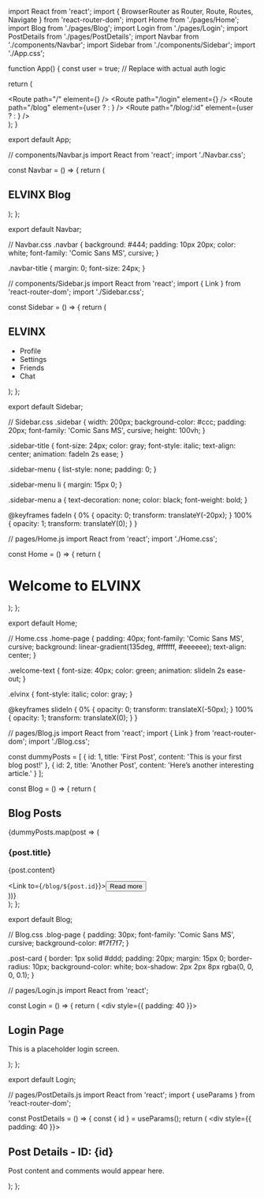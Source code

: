 import React from 'react';
import { BrowserRouter as Router, Route, Routes, Navigate } from 'react-router-dom';
import Home from './pages/Home';
import Blog from './pages/Blog';
import Login from './pages/Login';
import PostDetails from './pages/PostDetails';
import Navbar from './components/Navbar';
import Sidebar from './components/Sidebar';
import './App.css';

function App() {
  const user = true; // Replace with actual auth logic

  return (
    <Router>
      <div className="app-container">
        <Sidebar />
        <div className="main-content">
          <Navbar />
          <Routes>
            <Route path="/" element={<Home />} />
            <Route path="/login" element={<Login />} />
            <Route path="/blog" element={user ? <Blog /> : <Navigate to="/login" />} />
            <Route path="/blog/:id" element={user ? <PostDetails /> : <Navigate to="/login" />} />
          </Routes>
        </div>
      </div>
    </Router>
  );
}

export default App;

// components/Navbar.js
import React from 'react';
import './Navbar.css';

const Navbar = () => {
  return (
    <nav className="navbar">
      <h1 className="navbar-title">ELVINX Blog</h1>
    </nav>
  );
};

export default Navbar;

// Navbar.css
.navbar {
  background: #444;
  padding: 10px 20px;
  color: white;
  font-family: 'Comic Sans MS', cursive;
}

.navbar-title {
  margin: 0;
  font-size: 24px;
}

// components/Sidebar.js
import React from 'react';
import { Link } from 'react-router-dom';
import './Sidebar.css';

const Sidebar = () => {
  return (
    <div className="sidebar">
      <h2 className="sidebar-title">ELVINX</h2>
      <ul className="sidebar-menu">
        <li><Link to="/profile">Profile</Link></li>
        <li><Link to="/settings">Settings</Link></li>
        <li><Link to="/friends">Friends</Link></li>
        <li><Link to="/chat">Chat</Link></li>
      </ul>
    </div>
  );
};

export default Sidebar;

// Sidebar.css
.sidebar {
  width: 200px;
  background-color: #ccc;
  padding: 20px;
  font-family: 'Comic Sans MS', cursive;
  height: 100vh;
}

.sidebar-title {
  font-size: 24px;
  color: gray;
  font-style: italic;
  text-align: center;
  animation: fadeIn 2s ease;
}

.sidebar-menu {
  list-style: none;
  padding: 0;
}

.sidebar-menu li {
  margin: 15px 0;
}

.sidebar-menu a {
  text-decoration: none;
  color: black;
  font-weight: bold;
}

@keyframes fadeIn {
  0% { opacity: 0; transform: translateY(-20px); }
  100% { opacity: 1; transform: translateY(0); }
}

// pages/Home.js
import React from 'react';
import './Home.css';

const Home = () => {
  return (
    <div className="home-page">
      <h1 className="welcome-text">Welcome to <span className="elvinx">ELVINX</span></h1>
    </div>
  );
};

export default Home;

// Home.css
.home-page {
  padding: 40px;
  font-family: 'Comic Sans MS', cursive;
  background: linear-gradient(135deg, #ffffff, #eeeeee);
  text-align: center;
}

.welcome-text {
  font-size: 40px;
  color: green;
  animation: slideIn 2s ease-out;
}

.elvinx {
  font-style: italic;
  color: gray;
}

@keyframes slideIn {
  0% { opacity: 0; transform: translateX(-50px); }
  100% { opacity: 1; transform: translateX(0); }
}

// pages/Blog.js
import React from 'react';
import { Link } from 'react-router-dom';
import './Blog.css';

const dummyPosts = [
  { id: 1, title: 'First Post', content: 'This is your first blog post!' },
  { id: 2, title: 'Another Post', content: 'Here’s another interesting article.' }
];

const Blog = () => {
  return (
    <div className="blog-page">
      <h2>Blog Posts</h2>
      {dummyPosts.map(post => (
        <div className="post-card" key={post.id}>
          <h3>{post.title}</h3>
          <p>{post.content}</p>
          <Link to={`/blog/${post.id}`}><button>Read more</button></Link>
        </div>
      ))}
    </div>
  );
};

export default Blog;

// Blog.css
.blog-page {
  padding: 30px;
  font-family: 'Comic Sans MS', cursive;
  background-color: #f7f7f7;
}

.post-card {
  border: 1px solid #ddd;
  padding: 20px;
  margin: 15px 0;
  border-radius: 10px;
  background-color: white;
  box-shadow: 2px 2px 8px rgba(0, 0, 0, 0.1);
}

// pages/Login.js
import React from 'react';

const Login = () => {
  return (
    <div style={{ padding: 40 }}>
      <h2>Login Page</h2>
      <p>This is a placeholder login screen.</p>
    </div>
  );
};

export default Login;

// pages/PostDetails.js
import React from 'react';
import { useParams } from 'react-router-dom';

const PostDetails = () => {
  const { id } = useParams();
  return (
    <div style={{ padding: 40 }}>
      <h2>Post Details - ID: {id}</h2>
      <p>Post content and comments would appear here.</p>
    </div>
  );
};
